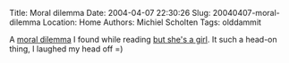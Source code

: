 Title: Moral dilemma
Date: 2004-04-07 22:30:26
Slug: 20040407-moral-dilemma
Location: Home
Authors: Michiel Scholten
Tags: olddammit

<p>A <a href="http://www.bob-and-jenna.org/bobblog/archives/000201.html">moral dilemma</a> I found while reading <a href="http://www.rousette.org.uk/mt-static/blog/archives/000660.html">but she's a girl</a>. It such a head-on thing, I laughed my head off =)</p>